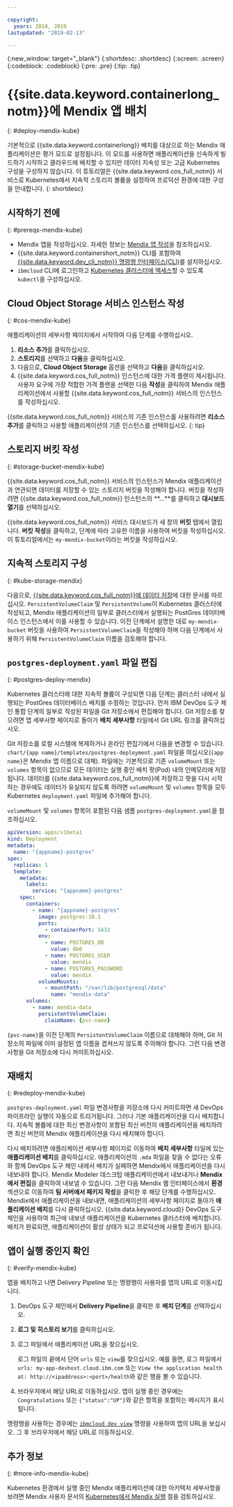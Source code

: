 ```yaml
---

copyright:
  years: 2018, 2019
lastupdated: "2019-02-13"

---
```


{:new_window: target="_blank"}
{:shortdesc: .shortdesc}
{:screen: .screen}
{:codeblock: .codeblock}
{:pre: .pre}
{:tip: .tip}

# {{site.data.keyword.containerlong_notm}}에 Mendix 앱 배치
{: #deploy-mendix-kube}

기본적으로 {{site.data.keyword.containerlong}} 배치를 대상으로 하는 Mendix 애플리케이션은 평가 모드로 설정됩니다. 이 모드를 사용하면 애플리케이션을 신속하게 빌드하기 시작하고 클라우드에 배치할 수 있지만 데이터 지속성 또는 고급 Kubernetes 구성을 구성하지 않습니다. 이 튜토리얼은 {{site.data.keyword.cos_full_notm}} 서비스로 Kubernetes에서 지속적 스토리지 볼륨을 설정하여 프로덕션 환경에 대한 구성을 안내합니다.
{: shortdesc}

## 시작하기 전에
{: #prereqs-mendix-kube}

- Mendix 앱을 작성하십시오. 자세한 정보는 [Mendix 앱 작성](/docs/apps/tutorials/tutorial_mendix_getting_started.html#create-mendix)을 참조하십시오.
- {{site.data.keyword.containershort_notm}} CLI를 포함하여 [{{site.data.keyword.dev_cli_notm}} 명령행 인터페이스(CLI)](/docs/cli/index.html#overview)를 설치하십시오.
- `ibmcloud` CLI에 로그인하고 [Kubernetes 클러스터에 액세스](/docs/containers/cs_tutorials.html#cs_cluster_tutorial_lesson3)할 수 있도록 `kubectl`을 구성하십시오.

## Cloud Object Storage 서비스 인스턴스 작성
{: #cos-mendix-kube}

애플리케이션의 세부사항 페이지에서 시작하여 다음 단계를 수행하십시오.
1. **리소스 추가**를 클릭하십시오.
2. **스토리지**를 선택하고 **다음**을 클릭하십시오.
3. 다음으로, **Cloud Object Storage** 옵션을 선택하고 **다음**을 클릭하십시오.
4.  {{site.data.keyword.cos_full_notm}} 인스턴스에 대한 가격 플랜이 제시됩니다. 사용자 요구에 가장 적합한 가격 플랜을 선택한 다음 **작성**을 클릭하여 Mendix 애플리케이션에서 사용할 {{site.data.keyword.cos_full_notm}} 서비스의 인스턴스를 작성하십시오.

  {{site.data.keyword.cos_full_notm}} 서비스의 기존 인스턴스를 사용하려면 **리소스 추가**를 클릭하고 사용할 애플리케이션의 기존 인스턴스를 선택하십시오.
  {: tip}

## 스토리지 버킷 작성
{: #storage-bucket-mendix-kube}

{{site.data.keyword.cos_full_notm}} 서비스의 인스턴스가 Mendix 애플리케이션과 연관되면 데이터를 저장할 수 있는 스토리지 버킷을 작성해야 합니다. 버킷을 작성하려면 {{site.data.keyword.cos_full_notm}} 인스턴스의 **...**를 클릭하고 **대시보드 열기**를 선택하십시오.  

{{site.data.keyword.cos_full_notm}} 서비스 대시보드가 새 창의 **버킷** 탭에서 열립니다. **버킷 작성**을 클릭하고, 단계에 따라 고유한 이름을 사용하여 버킷을 작성하십시오. 이 튜토리얼에서는 `my-mendix-bucket`이라는 버킷을 작성하십시오.

## 지속적 스토리지 구성
{: #kube-storage-mendix}

다음으로, [{{site.data.keyword.cos_full_notm}}에 데이터 저장](/docs/containers/cs_storage_cos.html#object_storage)에 대한 문서를 따르십시오. `PersistentVolumeClaim` 및 `PersistentVolume`이 Kubernetes 클러스터에 작성되고, Mendix 애플리케이션의 일부로 클러스터에서 실행되는 PostGres 데이터베이스 인스턴스에서 이를 사용할 수 있습니다. 이전 단계에서 설명한 대로 `my-mendix-bucket` 버킷을 사용하여 `PersistentVolumeClaim`을 작성해야 하며 다음 단계에서 사용하기 위해 `PersistentVolumeClaim` 이름을 검토해야 합니다.

## `postgres-deployment.yaml` 파일 편집
{: #postgres-deploy-mendix}

Kubernetes 클러스터에 대한 지속적 볼륨이 구성되면 다음 단계는 클러스터 내에서 실행되는 PostGres 데이터베이스 배치를 수정하는 것입니다. 먼저 IBM DevOps 도구 체인 통합 단계의 일부로 작성된 파일을 Git 저장소에서 편집해야 합니다. Git 저장소를 찾으려면 앱 세부사항 페이지로 돌아가 **배치 세부사항** 타일에서 Git URL 링크를 클릭하십시오.  

Git 저장소를 로컬 시스템에 복제하거나 온라인 편집기에서 다음을 변경할 수 있습니다. `chart/{app name}/templates/postgres-deployment.yaml` 파일을 여십시오(`{app name}`은 Mendix 앱 이름으로 대체). 파일에는 기본적으로 기존 `volumeMount` 또는 `volumes` 항목이 없으므로 모든 데이터는 실행 중인 배치 팟(Pod) 내의 인메모리에 저장됩니다. 데이터를 {{site.data.keyword.cos_full_notm}}에 저장하고 팟을 다시 시작하는 경우에도 데이터가 유실되지 않도록 하려면 `volumeMount` 및 `volumes` 항목을 모두 Kubernetes `deployment.yaml` 파일에 추가해야 합니다. 

`volumeMount` 및 `volumes` 항목이 포함된 다음 샘플 `postgres-deployment.yaml`을 참조하십시오.  
```yaml
apiVersion: apps/v1beta1
kind: Deployment
metadata:
  name: "{appname}-postgres"
spec:
  replicas: 1
  template:
    metadata:
      labels:
        service: "{appname}-postgres"
    spec:
      containers:
        - name: "{appname}-postgres"
          image: postgres:10.1
          ports:
            - containerPort: 5432
          env:
            - name: POSTGRES_DB
              value: db0
            - name: POSTGRES_USER
              value: mendix
            - name: POSTGRES_PASSWORD
              value: mendix
          volumeMounts:
            - mountPath: "/var/lib/postgresql/data"
              name: "mendix-data"
      volumes:
        - name: mendix-data
          persistentVolumeClaim:
            claimName: {pvc-name}
```

`{pvc-name}`을 이전 단계의 `PersistentVolumeClaim` 이름으로 대체해야 하며, Git 저장소의 파일에 이미 설정된 앱 이름을 겹쳐쓰지 않도록 주의해야 합니다. 그런 다음 변경사항을 Git 저장소에 다시 커미트하십시오.

## 재배치
{: #redeploy-mendix-kube}

`postgres-deployment.yaml` 파일 변경사항을 저장소에 다시 커미트하면 새 DevOps 파이프라인 실행이 자동으로 트리거됩니다. 그러나 기본 애플리케이션을 다시 배치합니다. 지속적 볼륨에 대한 최신 변경사항이 포함된 최신 버전의 애플리케이션을 배치하려면 최신 버전의 Mendix 애플리케이션을 다시 배치해야 합니다.

다시 배치하려면 애플리케이션 세부사항 페이지로 이동하여 **배치 세부사항** 타일에 있는 **애플리케이션 배치**를 클릭하십시오. 애플리케이션의 `.mda` 파일을 찾을 수 없다는 오류와 함께 DevOps 도구 체인 내에서 배치가 실패하면 Mendix에서 애플리케이션을 다시 내보내야 합니다. Mendix Modeler 데스크탑 애플리케이션에서 내보내거나 **Mendix에서 편집**을 클릭하여 내보낼 수 있습니다. 그런 다음 Mendix 웹 인터페이스에서 **환경** 섹션으로 이동하여 **팀 서버에서 패키지 작성**을 클릭한 후 해당 단계를 수행하십시오. Mendix에서 애플리케이션을 내보내면, 애플리케이션의 세부사항 페이지로 돌아가 **애플리케이션 배치**를 다시 클릭하십시오. {{site.data.keyword.cloud}} DevOps 도구 체인을 사용하여 최근에 내보낸 애플리케이션을 Kubernetes 클러스터에 배치합니다. 배치가 완료되면, 애플리케이션이 활성 상태가 되고 프로덕션에 사용할 준비가 됩니다.

## 앱이 실행 중인지 확인
{: #verify-mendix-kube}

앱을 배치하고 나면 Delivery Pipeline 또는 명령행이 사용자를 앱의 URL로 이동시킵니다. 

1. DevOps 도구 체인에서 **Delivery Pipeline**을 클릭한 후 **배치 단계**를 선택하십시오. 
2. **로그 및 히스토리 보기**를 클릭하십시오. 
3. 로그 파일에서 애플리케이션 URL을 찾으십시오. 

    로그 파일의 끝에서 단어 `urls` 또는 `view`를 찾으십시오. 예를 들면, 로그 파일에서 `urls: my-app-devhost.cloud.ibm.com` 또는 `View the application health at: http://<ipaddress>:<port>/health`와 같은 행을 볼 수 있습니다. 

4. 브라우저에서 해당 URL로 이동하십시오. 앱이 실행 중인 경우에는 `Congratulations` 또는 `{"status":"UP"}`와 같은 항목을 포함하는 메시지가 표시됩니다. 

명령행을 사용하는 경우에는 [`ibmcloud dev view`](/docs/cli/idt/commands.html#view) 명령을 사용하여 앱의 URL을 보십시오. 그 후 브라우저에서 해당 URL로 이동하십시오. 

## 추가 정보
{: #more-info-mendix-kube}

Kubernetes 환경에서 실행 중인 Mendix 애플리케이션에 대한 아키텍처 세부사항을 보려면 Mendix 사용자 문서의 [Kubernetes에서 Mendix 실행](https://docs.mendix.com/developerportal/deploy/run-mendix-on-kubernetes) 절을 검토하십시오.
